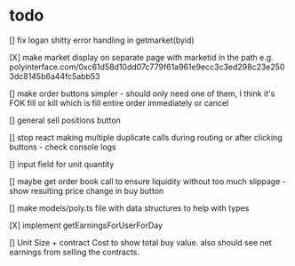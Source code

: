 # todo

[] fix logan shitty error handling in getmarket(byid)

[X] make market display on separate page with marketid in the path e.g. polyinterface.com/0xc61d58d10dd07c779f61a961e9ecc3c3ed298c23e2503dc8145b6a44fc5abb53

[] make order buttons simpler - should only need one of them, I think it's FOK fill or kill which is fill entire order immediately or cancel

[] general sell positions button

[] stop react making multiple duplicate calls during routing or after clicking buttons - check console logs

[] input field for unit quantity

[] maybe get order book call to ensure liquidity without too much slippage - show resulting price change in buy button

[] make models/poly.ts file with data structures to help with types

[X] implement getEarningsForUserForDay

[] Unit Size + contract Cost to show total buy value. also should see net earnings from selling the contracts. 